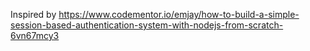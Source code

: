 Inspired by https://www.codementor.io/emjay/how-to-build-a-simple-session-based-authentication-system-with-nodejs-from-scratch-6vn67mcy3